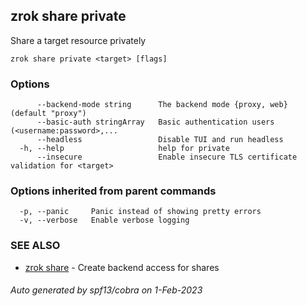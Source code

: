 ## zrok share private

Share a target resource privately

```
zrok share private <target> [flags]
```

### Options

```
      --backend-mode string      The backend mode {proxy, web} (default "proxy")
      --basic-auth stringArray   Basic authentication users (<username:password>,...
      --headless                 Disable TUI and run headless
  -h, --help                     help for private
      --insecure                 Enable insecure TLS certificate validation for <target>
```

### Options inherited from parent commands

```
  -p, --panic     Panic instead of showing pretty errors
  -v, --verbose   Enable verbose logging
```

### SEE ALSO

* [zrok share](zrok_share.md)	 - Create backend access for shares

###### Auto generated by spf13/cobra on 1-Feb-2023
